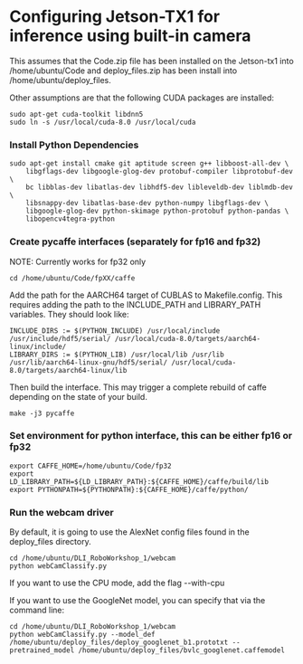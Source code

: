 # Configuring Jetson-TX1 for inference using built-in camera 

This assumes that the Code.zip file has been installed on the Jetson-tx1 into /home/ubuntu/Code and deploy_files.zip has been install into /home/ubuntu/deploy_files.

Other assumptions are that the following CUDA packages are installed:

```
sudo apt-get cuda-toolkit libdnn5
sudo ln -s /usr/local/cuda-8.0 /usr/local/cuda
```


### Install Python Dependencies

```
sudo apt-get install cmake git aptitude screen g++ libboost-all-dev \
    libgflags-dev libgoogle-glog-dev protobuf-compiler libprotobuf-dev \
    bc libblas-dev libatlas-dev libhdf5-dev libleveldb-dev liblmdb-dev \
    libsnappy-dev libatlas-base-dev python-numpy libgflags-dev \
    libgoogle-glog-dev python-skimage python-protobuf python-pandas \
    libopencv4tegra-python
```

### Create pycaffe interfaces (separately for fp16 and fp32)
NOTE: Currently works for fp32 only

```
cd /home/ubuntu/Code/fpXX/caffe
```
Add the path for the AARCH64 target of CUBLAS to Makefile.config. This requires adding the path to the INCLUDE_PATH and LIBRARY_PATH variables.  They should look like:

```
INCLUDE_DIRS := $(PYTHON_INCLUDE) /usr/local/include /usr/include/hdf5/serial/ /usr/local/cuda-8.0/targets/aarch64-linux/include/
LIBRARY_DIRS := $(PYTHON_LIB) /usr/local/lib /usr/lib /usr/lib/aarch64-linux-gnu/hdf5/serial/ /usr/local/cuda-8.0/targets/aarch64-linux/lib
```

Then build the interface.  This may trigger a complete rebuild of caffe depending on the state of your build.
```
make -j3 pycaffe
```

### Set environment for python interface, this can be either fp16 or fp32

```
export CAFFE_HOME=/home/ubuntu/Code/fp32
export LD_LIBRARY_PATH=${LD_LIBRARY_PATH}:${CAFFE_HOME}/caffe/build/lib
export PYTHONPATH=${PYTHONPATH}:${CAFFE_HOME}/caffe/python/
```

### Run the webcam driver

By default, it is going to use the AlexNet config files found in the deploy_files directory. 

```
cd /home/ubuntu/DLI_RoboWorkshop_1/webcam
python webCamClassify.py
```

If you want to use the CPU mode, add the flag --with-cpu

If you want to use the GoogleNet model, you can specify that via the command line:

```
cd /home/ubuntu/DLI_RoboWorkshop_1/webcam
python webCamClassify.py --model_def /home/ubuntu/deploy_files/deploy_googlenet_b1.prototxt --pretrained_model /home/ubuntu/deploy_files/bvlc_googlenet.caffemodel
```



